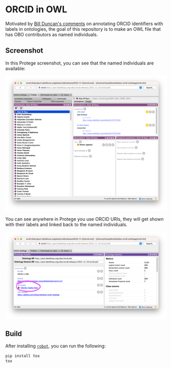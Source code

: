 # ORCID in OWL

Motivated by [Bill Duncan's comments](https://obo-communitygroup.slack.com/archives/C01R2D66249/p1669063375689969)
on annotating ORCID identifiers with labels in ontologies, the goal of this repository is to make an OWL
file that has OBO contributors as named individuals.

## Screenshot

In this Protege screenshot, you can see that the named individuals are available:

![](img/screenshot-1.png)

You can see anywhere in Protege you use ORCID URIs, they will get shown with their labels and linked back to the named
individuals.

![](img/screenshot-2.png)

## Build

After installing [`robot`](https://robot.obolibrary.org), you can run the following:

```shell
pip install tox
tox
```
